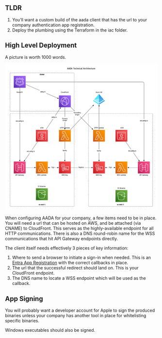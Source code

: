 ## TLDR

1. You'll want a custom build of the aada client that has the url to your company authentication
app registration.
2. Deploy the plumbing using the Terraform in the iac folder.

## High Level Deployment

A picture is worth 1000 words.

![Architecture](Architecture.png)

When configuring AADA for your company, a few items need to be in place.  You will need a url that
can be hosted on AWS, and be attached (via CNAME) to CloudFront.  This serves as the highly-available
endpoint for all HTTP communications.  There is also a DNS round-robin name for the WSS communications
that hit API Gateway endpoints directly.

The client itself needs effectively 3 pieces of key information:
1. Where to send a browser to initiate a sign-in when needed.  This is an
[Entra App Registration](https://learn.microsoft.com/en-us/entra/identity-platform/quickstart-register-app) 
with the correct callbacks in place.
2. The url that the successful redirect should land on.  This is your CloudFront endpoint.
3. The DNS name to locate a WSS endpoint which will be used as the callback.

## App Signing

You will probably want a developer account for Apple to sign the produced binaries unless your company
has another tool in place for whitelisting specific binaries.

Windows executables should also be signed.
